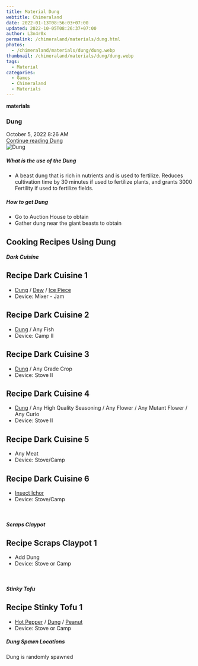 ```yaml
---
title: Material Dung
webtitle: Chimeraland
date: 2022-01-13T08:56:03+07:00
updated: 2022-10-05T08:26:37+07:00
author: L3n4r0x
permalink: /chimeraland/materials/dung.html
photos:
  - /chimeraland/materials/dung/dung.webp
thumbnail: /chimeraland/materials/dung/dung.webp
tags:
  - Material
categories:
  - Games
  - Chimeraland
  - Materials
---
```


<section id="bootstrap-wrapper">
  <link
    rel="stylesheet"
    href="https://cdn.statically.io/gh/dimaslanjaka/Web-Manajemen/40ac3225/css/bootstrap-4.5-wrapper.css"
  />
  <div
    class="row g-0 border rounded overflow-hidden flex-md-row mb-4 shadow-sm position-relative"
  >
    <div class="col p-4 d-flex flex-column position-static">
      <strong class="d-inline-block mb-2 text-success">materials</strong>
      <h3 class="mb-0">Dung</h3>
      <div class="mb-1 text-muted">October 5, 2022 8:26 AM</div>
      <a href="/chimeraland/materials/dung.html" class="stretched-link d-none"
        >Continue reading Dung</a
      >
    </div>
    <div class="col-auto d-none d-lg-block">
      <img src="/chimeraland/materials/dung/dung.webp" alt="Dung" />
    </div>
  </div>
  <div class="row">
    <div class="col-lg-6 col-12 mb-2">
      <div class="card">
        <div class="card-body">
          <h5 class="card-title">What is the use of the Dung</h5>
          <div class="card-text">
            <ul>
              <li>
                A beast dung that is rich in nutrients and is used to fertilize.
                Reduces cultivation time by 30 minutes if used to fertilize
                plants, and grants 3000 Fertility if used to fertilize fields.
              </li>
            </ul>
          </div>
        </div>
      </div>
    </div>
    <div class="col-lg-6 col-12 mb-2">
      <div class="card">
        <div class="card-body">
          <h5 class="card-title">How to get Dung</h5>
          <div class="card-text">
            <ul>
              <li>Go to Auction House to obtain</li>
              <li>Gather dung near the giant beasts to obtain</li>
            </ul>
          </div>
        </div>
      </div>
    </div>
    <div class="col-lg-6 col-12 mb-2">
      <h2 id="cookable">Cooking Recipes Using Dung</h2>
      <div id="recipe-dark-cuisine">
        <h5 id="item-dark-cuisine">Dark Cuisine</h5>
        <div class="col-12 col-lg-6 recipe-item mb-2">
          <div class="card">
            <div class="card-body">
              <h2 class="card-title fs-5">Recipe Dark Cuisine 1</h2>
              <div class="card-text">
                <ul>
                  <li>
                    <a
                      class="text-decoration-none"
                      href="/chimeraland/materials/dung.html"
                      >Dung</a
                    ><span> / </span
                    ><a
                      class="text-decoration-none"
                      href="/chimeraland/materials/dew.html"
                      >Dew</a
                    ><span> / </span
                    ><a
                      class="text-decoration-none"
                      href="/chimeraland/materials/ice-piece.html"
                      >Ice Piece</a
                    >
                  </li>
                  <li>Device: Mixer - Jam</li>
                </ul>
              </div>
            </div>
          </div>
        </div>
        <div class="col-12 col-lg-6 recipe-item mb-2">
          <div class="card">
            <div class="card-body">
              <h2 class="card-title fs-5">Recipe Dark Cuisine 2</h2>
              <div class="card-text">
                <ul>
                  <li>
                    <a
                      class="text-decoration-none"
                      href="/chimeraland/materials/dung.html"
                      >Dung</a
                    ><span> / </span>Any Fish
                  </li>
                  <li>Device: Camp II</li>
                </ul>
              </div>
            </div>
          </div>
        </div>
        <div class="col-12 col-lg-6 recipe-item mb-2">
          <div class="card">
            <div class="card-body">
              <h2 class="card-title fs-5">Recipe Dark Cuisine 3</h2>
              <div class="card-text">
                <ul>
                  <li>
                    <a
                      class="text-decoration-none"
                      href="/chimeraland/materials/dung.html"
                      >Dung</a
                    ><span> / </span>Any Grade Crop
                  </li>
                  <li>Device: Stove II</li>
                </ul>
              </div>
            </div>
          </div>
        </div>
        <div class="col-12 col-lg-6 recipe-item mb-2">
          <div class="card">
            <div class="card-body">
              <h2 class="card-title fs-5">Recipe Dark Cuisine 4</h2>
              <div class="card-text">
                <ul>
                  <li>
                    <a
                      class="text-decoration-none"
                      href="/chimeraland/materials/dung.html"
                      >Dung</a
                    ><span> / </span>Any High Quality Seasoning<span> / </span
                    >Any Flower<span> / </span>Any Mutant Flower<span> / </span
                    >Any Curio
                  </li>
                  <li>Device: Stove II</li>
                </ul>
              </div>
            </div>
          </div>
        </div>
        <div class="col-12 col-lg-6 recipe-item mb-2">
          <div class="card">
            <div class="card-body">
              <h2 class="card-title fs-5">Recipe Dark Cuisine 5</h2>
              <div class="card-text">
                <ul>
                  <li>Any Meat</li>
                  <li>Device: Stove/Camp</li>
                </ul>
              </div>
            </div>
          </div>
        </div>
        <div class="col-12 col-lg-6 recipe-item mb-2">
          <div class="card">
            <div class="card-body">
              <h2 class="card-title fs-5">Recipe Dark Cuisine 6</h2>
              <div class="card-text">
                <ul>
                  <li>
                    <a
                      class="text-decoration-none"
                      href="/chimeraland/materials/insect-ichor.html"
                      >Insect Ichor</a
                    >
                  </li>
                  <li>Device: Stove/Camp</li>
                </ul>
              </div>
            </div>
          </div>
        </div>
      </div>
      <br />
      <div id="recipe-scraps-claypot">
        <h5 id="item-scraps-claypot">Scraps Claypot</h5>
        <div class="col-12 col-lg-6 recipe-item mb-2">
          <div class="card">
            <div class="card-body">
              <h2 class="card-title fs-5">Recipe Scraps Claypot 1</h2>
              <div class="card-text">
                <ul>
                  <li>Add Dung</li>
                  <li>Device: Stove or Camp</li>
                </ul>
              </div>
            </div>
          </div>
        </div>
      </div>
      <br />
      <div id="recipe-stinky-tofu">
        <h5 id="item-stinky-tofu">Stinky Tofu</h5>
        <div class="col-12 col-lg-6 recipe-item mb-2">
          <div class="card">
            <div class="card-body">
              <h2 class="card-title fs-5">Recipe Stinky Tofu 1</h2>
              <div class="card-text">
                <ul>
                  <li>
                    <a
                      class="text-decoration-none"
                      href="/chimeraland/materials/hot-pepper.html"
                      >Hot Pepper</a
                    ><span> / </span
                    ><a
                      class="text-decoration-none"
                      href="/chimeraland/materials/dung.html"
                      >Dung</a
                    ><span> / </span
                    ><a
                      class="text-decoration-none"
                      href="/chimeraland/materials/peanut.html"
                      >Peanut</a
                    >
                  </li>
                  <li>Device: Stove or Camp</li>
                </ul>
              </div>
            </div>
          </div>
        </div>
      </div>
    </div>
    <div class="col-12 mb-2">
      <h5>Dung Spawn Locations</h5>
      <p>Dung is randomly spawned</p>
    </div>
  </div>
</section>